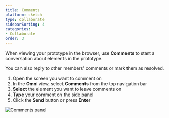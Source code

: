 ```yaml
---
title: Comments
platform: sketch
type: collaborate
sidebarSorting: 4
categories: 
- Collaborate
order: 3
---
```


When viewing your prototype in the browser, use **Comments** to start a conversation about elements in the prototype.

You can also reply to other members’ comments or mark them as resolved.

1.  Open the screen you want to comment on
2.  In the **Omn**i view, select **Comments** from the top navigation bar
3.  **Select** the element you want to leave comments on
4.  **Type** your comment on the side panel
5.  Click the **Send** button or press **Enter**

![Comments panel](https://s3.amazonaws.com/animaapp/docs/web-app/Anima%204%20-%20Comments.png)
